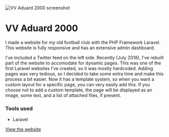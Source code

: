 ![VV Aduard 2000 screenshot](/images/work/aduard_2000_1920x1080_1444039068.png "VV Aduard 2000 screenshot")

# VV Aduard 2000

I made a website for my old football club with the PHP Framework Laravel. 
This website is fully responsive and has an extensive admin dashboard.

I've included a Twitter feed on the left side. Recently (July 2018), 
I've rebuilt part of the website to accomodate for dynamic pages. 
This was one of the first Laravel websites I've created, so it was mostly hardcoded.
Adding pages was very tedious, so I decided to take some extra time and make this process a bit easier.
Now it has a template system, so when you want a custom layout for a specific page, 
you can very easily add this. If you choose not to add a custom template, the page will be displayed as an image, 
some text, and a list of attached files, if present.

### Tools used
- Laravel

<a href="http://www.vvaduard2000.nl/" target="_blank" class="link link--underline">View the website</a>
